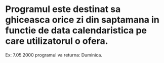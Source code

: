 # Programul este destinat sa ghiceasca orice zi din saptamana in functie de data calendaristica pe care utilizatorul o ofera.
Ex: 7.05.2000 programul va returna: Duminica.

